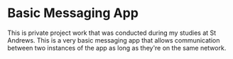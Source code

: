 # Basic Messaging App
This is private project work that was conducted during my studies at St Andrews. This is a very basic messaging app that allows communication between two instances of the app as long as they're on the same network.
